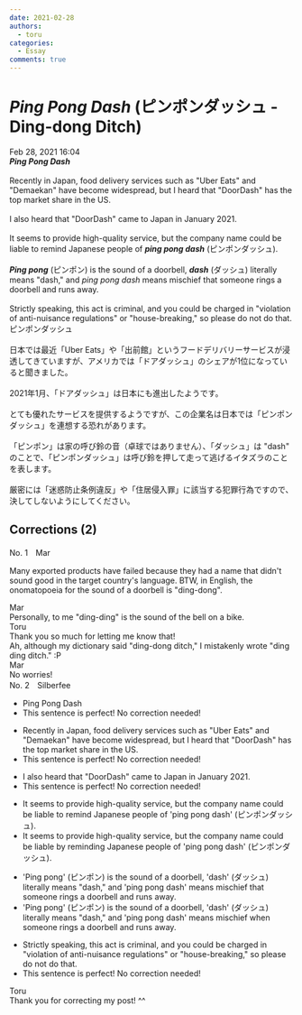 ```yaml
---
date: 2021-02-28
authors:
  - toru
categories:
  - Essay
comments: true
---
```


# <strong><em>Ping Pong Dash</strong></em> (ピンポンダッシュ - Ding-dong Ditch)
<div class="date">Feb 28, 2021 16:04</div>
<div id="post"><div id="body_show_ori">
<strong><em>Ping Pong Dash</strong></em><br/><br/>Recently in Japan, food delivery services such as "Uber Eats" and "Demaekan" have become widespread, but I heard that "DoorDash" has the top market share in the US.<br/><br/>I also heard that "DoorDash" came to Japan in January 2021.<br/><br/>It seems to provide high-quality service, but the company name could be liable to remind Japanese people of <strong><em>ping pong dash</em></strong> (ピンポンダッシュ).<br/><br/><strong><em>Ping pong</em></strong> (ピンポン) is the sound of a doorbell, <strong><em>dash</em></strong> (ダッシュ) literally means "dash," and <em>ping pong dash</em> means mischief that someone rings a doorbell and runs away.<br/><br/>Strictly speaking, this act is criminal, and you could be charged in "violation of anti-nuisance regulations" or "house-breaking," so please do not do that.
</div></div>

<!-- more -->

<div id="post_ja"><div id="body_show_mo">
ピンポンダッシュ<br/><br/>日本では最近「Uber Eats」や「出前館」というフードデリバリーサービスが浸透してきていますが、アメリカでは「ドアダッシュ」のシェアが1位になっていると聞きました。<br/><br/>2021年1月、「ドアダッシュ」は日本にも進出したようです。<br/><br/>とても優れたサービスを提供するようですが、この企業名は日本では「ピンポンダッシュ」を連想する恐れがあります。<br/><br/>「ピンポン」は家の呼び鈴の音（卓球ではありません）、「ダッシュ」は "dash" のことで、「ピンポンダッシュ」は呼び鈴を押して走って逃げるイタズラのことを表します。<br/><br/>厳密には「迷惑防止条例違反」や「住居侵入罪」に該当する犯罪行為ですので、決してしないようにしてください。
</div></div>

## Corrections (2)
<div id="block"><div class="first_name"> No. 1　<span class="just_name">Mar</span></div><div id="block2">
<p class="comment_small">
 Many exported products have failed because they had a name that didn't sound good in the target country's language. BTW, in English, the onomatopoeia for the sound of a doorbell is "ding-dong".
</p>

</div><div class="name"><span class="just_name">Mar</span><br>
Personally, to me "ding-ding" is the sound of the bell on a bike.
</div>
<div class="name"><span class="just_name">Toru</span><br>
Thank you so much for letting me know that!<br/>Ah, although my dictionary said "ding-dong ditch,"  I mistakenly wrote "ding ding ditch." :P
</div>
<div class="name"><span class="just_name">Mar</span><br>
No worries!
</div>
</div>
<div id="block"><div class="first_name"> No. 2　<span class="just_name">Silberfee</span></div><div id="block2">
<ul class="correction_field">
<li class="incorrect">Ping Pong Dash</li>
<li class="corrected perfect">This sentence is perfect! No correction needed!</li>
</ul>
<ul class="correction_field">
<li class="incorrect">Recently in Japan, food delivery services such as "Uber Eats" and "Demaekan" have become widespread, but I heard that "DoorDash" has the top market share in the US.</li>
<li class="corrected perfect">This sentence is perfect! No correction needed!</li>
</ul>
<ul class="correction_field">
<li class="incorrect">I also heard that "DoorDash" came to Japan in January 2021.</li>
<li class="corrected perfect">This sentence is perfect! No correction needed!</li>
</ul>
<ul class="correction_field">
<li class="incorrect">It seems to provide high-quality service, but the company name could be liable to remind Japanese people of 'ping pong dash' (ピンポンダッシュ).</li>
<li class="corrected correct">
It seems to provide high-quality service, but the company name could be liable by reminding Japanese people of 'ping pong dash' (ピンポンダッシュ).
</li>
</ul>
<ul class="correction_field">
<li class="incorrect">'Ping pong' (ピンポン) is the sound of a doorbell, 'dash' (ダッシュ) literally means "dash," and 'ping pong dash' means mischief that someone rings a doorbell and runs away.</li>
<li class="corrected correct">
'Ping pong' (ピンポン) is the sound of a doorbell, 'dash' (ダッシュ) literally means "dash," and 'ping pong dash' means mischief when someone rings a doorbell and runs away.
</li>
</ul>
<ul class="correction_field">
<li class="incorrect">Strictly speaking, this act is criminal, and you could be charged in "violation of anti-nuisance regulations" or "house-breaking," so please do not do that.</li>
<li class="corrected perfect">This sentence is perfect! No correction needed!</li>
</ul>
</div><div class="name"><span class="just_name">Toru</span><br>
Thank you for correcting my post! ^^
</div>
</div>
